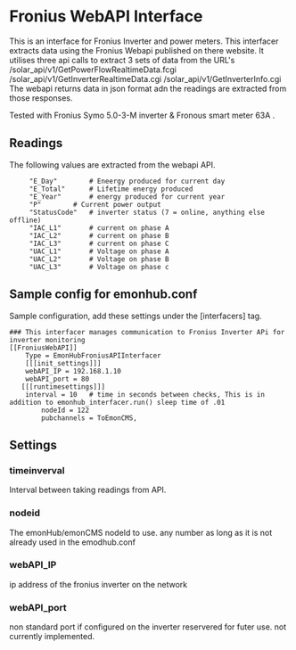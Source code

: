 # Fronius WebAPI Interface #

This is an interface for Fronius Inverter and power meters.
This interfacer extracts data using the Fronius Webapi published on there website.
It utilises three api calls to extract 3 sets of data
from the URL's  /solar_api/v1/GetPowerFlowRealtimeData.fcgi
                /solar_api/v1/GetInverterRealtimeData.cgi
                /solar_api/v1/GetInverterInfo.cgi
The webapi returns data in json format adn the readings are extracted from those responses.

Tested with Fronius Symo 5.0-3-M inverter & Fronous smart meter 63A .

## Readings ##

The following values are extracted from the webapi API.

         "E_Day"   		# Eneergy produced for current day
         "E_Total" 		# Lifetime energy produced
         "E_Year" 		# energy produced for current year
         "P"		# Current power output
         "StatusCode"	# inverter status (7 = online, anything else offline)
         "IAC_L1" 		# current on phase A
         "IAC_L2" 		# current on phase B
         "IAC_L3" 		# current on phase C
         "UAC_L1" 		# Voltage on phase A
         "UAC_L2" 		# Voltage on phase B
         "UAC_L3" 		# Voltage on phase c



## Sample config for emonhub.conf ##

Sample configuration, add these settings under the [interfacers] tag.   

```
### This interfacer manages communication to Fronius Inverter APi for inverter monitoring
[[FroniusWebAPI]]
    Type = EmonHubFroniusAPIInterfacer
    [[[init_settings]]]
	webAPI_IP = 192.168.1.10
	webAPI_port = 80
   [[[runtimesettings]]]
	interval = 10   # time in seconds between checks, This is in addition to emonhub_interfacer.run() sleep time of .01
        nodeId = 122
        pubchannels = ToEmonCMS,

```

## Settings ##

### timeinverval ###
Interval between taking readings from API.  

### nodeid ###
The emonHub/emonCMS nodeId to use. any number as long as it is not already used in the emodhub.conf

### webAPI_IP ###
ip address of the fronius inverter on the network

### webAPI_port ###
non standard port if configured on the inverter reservered for futer use. not currently implemented. 
